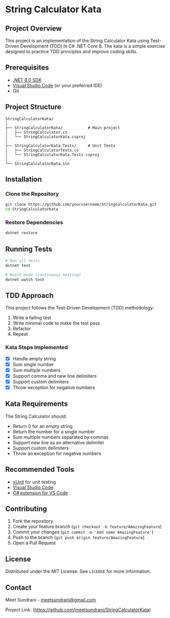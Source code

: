 # String Calculator Kata

## Project Overview
This project is an implementation of the String Calculator Kata using Test-Driven Development (TDD) in C# .NET Core 8. The kata is a simple exercise designed to practice TDD principles and improve coding skills.

## Prerequisites
- [.NET 8.0 SDK](https://dotnet.microsoft.com/download/dotnet/8.0)
- [Visual Studio Code](https://code.visualstudio.com/) (or your preferred IDE)
- Git

## Project Structure
```
StringCalculatorKata/
│
├── StringCalculatorKata/           # Main project
│   ├── StringCalculator.cs
│   └── StringCalculatorKata.csproj
│
├── StringCalculatorKata.Tests/     # Unit Tests
│   ├── StringCalculatorTests.cs
│   └── StringCalculatorKata.Tests.csproj
│
└── StringCalculatorKata.sln
```

## Installation

### Clone the Repository
```bash
git clone https://github.com/yourusername/StringCalculatorKata.git
cd StringCalculatorKata
```

### Restore Dependencies
```bash
dotnet restore
```

## Running Tests
```bash
# Run all tests
dotnet test

# Watch mode (continuous testing)
dotnet watch test
```

## TDD Approach
This project follows the Test-Driven Development (TDD) methodology:
1. Write a failing test
2. Write minimal code to make the test pass
3. Refactor
4. Repeat

### Kata Steps Implemented
- [x] Handle empty string
- [x] Sum single number
- [x] Sum multiple numbers
- [x] Support comma and new line delimiters
- [x] Support custom delimiters
- [x] Throw exception for negative numbers

## Kata Requirements
The String Calculator should:
- Return 0 for an empty string
- Return the number for a single number
- Sum multiple numbers separated by commas
- Support new line as an alternative delimiter
- Support custom delimiters
- Throw an exception for negative numbers

## Recommended Tools
- [xUnit](https://xunit.net/) for unit testing
- [Visual Studio Code](https://code.visualstudio.com/)
- [C# extension for VS Code](https://marketplace.visualstudio.com/items?itemName=ms-dotnettools.csharp)

## Contributing
1. Fork the repository
2. Create your feature branch (`git checkout -b feature/AmazingFeature`)
3. Commit your changes (`git commit -m 'Add some AmazingFeature'`)
4. Push to the branch (`git push origin feature/AmazingFeature`)
5. Open a Pull Request

## License
Distributed under the MIT License. See `LICENSE` for more information.

## Contact
Meet Sundrani - meetsundrani@gmail.com

Project Link: (https://github.com/meetsundrani/StringCalculatorKata)
